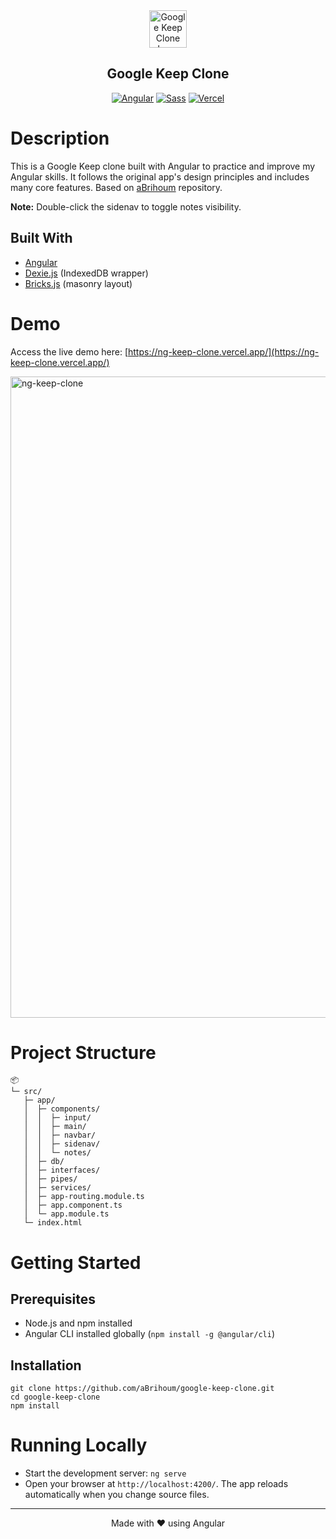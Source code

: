 <div align="center">
  <img width="60" src="https://i.ibb.co/8jjMHSG/keep-logo.webp" alt="Google Keep Clone Logo">

  ## Google Keep Clone

  [![Angular](https://img.shields.io/badge/Angular-DD0031?style=for-the-badge&logo=angular)](https://angular.io/) 
  [![Sass](https://img.shields.io/badge/Sass-CC6699?style=for-the-badge&logo=sass&logoColor=white)](https://sass-lang.com/) 
  [![Vercel](https://img.shields.io/badge/Vercel-preview%20online-green?style=for-the-badge&logo=vercel)](https://ng-keep-clone.vercel.app/)
</div>

# Description

This is a Google Keep clone built with Angular to practice and improve my Angular skills. It follows the original app's design principles and includes many core features. Based on [aBrihoum](https://github.com/aBrihoum/google-keep-clone/blob/master/README.md) repository.

**Note:** Double-click the sidenav to toggle notes visibility.

## Built With

- [Angular](https://angular.io/)
- [Dexie.js](https://dexie.org/) (IndexedDB wrapper)
- [Bricks.js](https://github.com/callmecavs/bricks.js/) (masonry layout)

# Demo

Access the live demo here:  [https://ng-keep-clone.vercel.app/](https://ng-keep-clone.vercel.app/)


<img width="1915" height="1026" alt="ng-keep-clone" src="https://github.com/user-attachments/assets/3b6bafa2-c8b1-430b-bbb3-52ee36639605" />

# Project Structure

```
📦
└─ src/
   ├─ app/
   │  ├─ components/
   │  │  ├─ input/
   │  │  ├─ main/
   │  │  ├─ navbar/
   │  │  ├─ sidenav/
   │  │  └─ notes/
   │  ├─ db/
   │  ├─ interfaces/
   │  ├─ pipes/
   │  ├─ services/
   │  ├─ app-routing.module.ts
   │  ├─ app.component.ts
   │  └─ app.module.ts
   └─ index.html
```


# Getting Started

## Prerequisites

- Node.js and npm installed
- Angular CLI installed globally (`npm install -g @angular/cli`)

## Installation

```
git clone https://github.com/aBrihoum/google-keep-clone.git
cd google-keep-clone
npm install
```

# Running Locally

- Start the development server: ```ng serve```
- Open your browser at ```http://localhost:4200/```. The app reloads automatically when you change source files.

---

<div align="center"> Made with ❤️ using Angular </div> 



